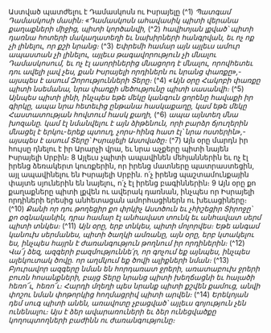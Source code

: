 
Աստված պատժելու է Դամասկոսն ու Իսրայելը
(^1) _Պատգամ Դամասկոսի մասին։
«Դամասկոսն ահավասիկ պիտի վերանա քաղաքների միջից,
պիտի կործանվի,_
(^2) _հավիտյան լքված՝ պիտի դառնա հոտերի մակաղատեղի
եւ նախիրների հանգրվան,
եւ ոչ ոք չի լինելու, որ քշի նրանց։_
(^3) _Եփրեմի համար այն այլեւս ամուր ապաստան չի լինելու,
այլեւս թագավորություն չի մնալու Դամասկոսում,
եւ ոչ էլ ասորիներից մնացորդ է մնալու,
որովհետեւ դու ավելի լավ չես,
քան Իսրայելի որդիներն ու նրանց փառքը»,-
այսպես է ասում Զորությունների Տերը։_
(^4) _«Այն օրը Հակոբի փառքը պիտի նսեմանա,
նրա փառքի մեծությունը պիտի սասանվի։_
(^5) _Այնպես պիտի լինի, ինչպես եթե մեկը կանգուն ցորենը հավաքի իր գիրկը,
ապա նրա հետեւից ընթանա հասկաքաղը,
կամ եթե մեկը Հաստատության հովտում հասկ քաղի,_
(^6) _ապա այնտեղ մնա խոզանը.
կամ էլ նմանվելու է այն ձիթենուն,
որի բարձր ճյուղերին մնացել է երկու-երեք պտուղ,
չորս-հինգ հատ էլ՝ նրա ոստերին»,-
այսպես է ասում Տերը՝ Իսրայելի Աստվածը։_
(^7) Այն օրը մարդն իր հույսը դնելու է իր Արարչի վրա, եւ նրա աչքերը պիտի նայեն Իսրայելի Սրբին։ 8 Այլեւս չպիտի
ապավինեն մեհյաններին եւ ոչ էլ իրենց ձեռակերտ կուռքերին, որ իրենց մատները պատրաստեցին, այլ ապավինելու են
Իսրայելի Սրբին. ո՛չ իրենց պաշտամունքային փայտե սյուներին են նայելու, ո՛չ էլ իրենց բագիններին։ 9 Այն օրը քո
քաղաքները պիտի լքվեն ու ավերակ դառնան, ինչպես որ Իսրայելի որդիների երեսից անհետացան ամորհացիներն ու
խեւացիները։
(^10) _Քանի որ դու թողեցիր քո փրկիչ Աստծուն
եւ չհիշեցիր Տիրոջը՝ քո օգնականին,
դրա համար էլ անհավատ տունկ
եւ անհավատ սերմ պիտի տնկես։_
(^11) _Այն օրը, երբ տնկես, պիտի մոլորվես։
Եթե անգամ կանուխ սերմանես, պիտի ծաղկի ամռանը, այն օրը,
երբ կտակելու ես,
ինչպես հայրն է ժառանգություն թողնում իր որդիներին։_
(^12) _Վա՜յ ձեզ, ազգերի բազմություննե՛ր, որ գոչում եք
այնպես, ինչպես ալեկուտակ ծովը.
որ աղմկում եք ծովի ալիքների նման։_
(^13) _Բյուրավոր ազգերը նման են հորդառատ ջրերի,
առատաբուխ ջրերի բուռն հոսանքների,
բայց Տերը նրանց պիտի խեղճացնի եւ հալածի հեռո՜ւ, հեռո՜ւ։
Հարդի մղեղի պես նրանք պիտի քշվեն քամուց,
անվի փոշու նման փոթորկից հողմացրիվ պիտի արվեն։_
(^14) _Երեկոյան դեմ սուգ պիտի անեն,
առավոտը չբացված՝ այլեւս գոյություն չեն ունենալու։
Այս է ձեր ավարառուների եւ ձեր ունեցվածքը
կողոպտողների բաժինն ու ժառանգությունը։_

